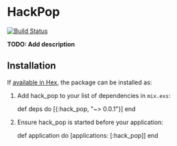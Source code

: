 # HackPop

[![Build Status](https://travis-ci.org/jameskerr/hack_pop.svg?branch=master)](https://travis-ci.org/jameskerr/hack_pop)

**TODO: Add description**

## Installation

If [available in Hex](https://hex.pm/docs/publish), the package can be installed as:

  1. Add hack_pop to your list of dependencies in `mix.exs`:

        def deps do
          [{:hack_pop, "~> 0.0.1"}]
        end

  2. Ensure hack_pop is started before your application:

        def application do
          [applications: [:hack_pop]]
        end

